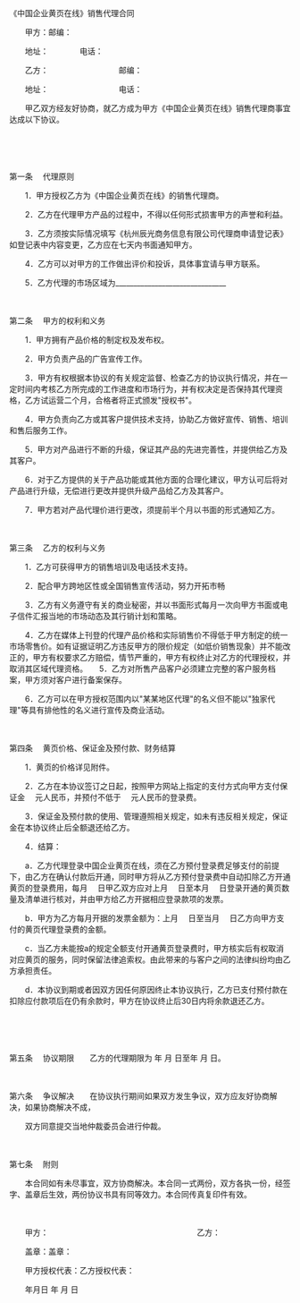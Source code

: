 



《中国企业黄页在线》销售代理合同



 

　　甲方：邮编：

　　地址：　　　　电话：

　　乙方：　　　　　　　　　邮编：

　　地址：　　　　　　　　　电话：　　

　　甲乙双方经友好协商，就乙方成为甲方《中国企业黄页在线》销售代理商事宜达成以下协议。

　　

　　

第一条
　代理原则

　　1．甲方授权乙方为《中国企业黄页在线》的销售代理商。

　　2．乙方在代理甲方产品的过程中，不得以任何形式损害甲方的声誉和利益。

　　3．乙方须按实际情况填写《杭州辰光商务信息有限公司代理商申请登记表》如登记表中内容变更，乙方应在七天内书面通知甲方。

　　4．乙方可以对甲方的工作做出评价和投诉，具体事宜请与甲方联系。

　　5．乙方代理的市场区域为_______________________________

　　

第二条
　甲方的权利和义务

　　1．甲方拥有产品价格的制定权及发布权。

　　2．甲方负责产品的广告宣传工作。

　　3．甲方有权根据本协议的有关规定监督、检查乙方的协议执行情况，并在一定时间内考核乙方所完成的工作进度和市场行为，并有权决定是否保持其代理资格，乙方试运营二个月，合格者将正式颁发"授权书"。

　　4．甲方负责向乙方或其客户提供技术支持，协助乙方做好宣传、销售、培训和售后服务工作。

　　5．甲方对产品进行不断的升级，保证其产品的先进完善性，并提供给乙方及其客户。

　　6．对于乙方提供的关于产品功能或其他方面的合理化建议，甲方认可后将对产品进行升级，无偿进行更改并提供升级产品给乙方及其客户。

　　7．甲方若对产品代理价进行更改，须提前半个月以书面的形式通知乙方。

　　

第三条
　乙方的权利与义务

　　1．乙方可获得甲方的销售培训及电话技术支持。

　　2．配合甲方跨地区性或全国销售宣传活动，努力开拓市畅

　　3．乙方有义务遵守有关的商业秘密，并以书面形式每月一次向甲方书面或电子信件汇报当地的市场动态及其行销计划和策略。

　　4．乙方在媒体上刊登的代理产品价格和实际销售价不得低于甲方制定的统一市场零售价。如有证据证明乙方违反甲方的限价规定（如低价销售现象）并不能改正的，甲方有权要求乙方赔偿，情节严重的，甲方有权终止对乙方的代理授权，并取消其区域代理资格。　　5．乙方对所售产品客户必须建立完整的客户服务档案，甲方须对客户进行备案保存。

　　6．乙方可以在甲方授权范围内以"某某地区代理"的名义但不能以"独家代理"等具有排他性的名义进行宣传及商业活动。

　　

第四条
　黄页价格、保证金及预付款、财务结算

　　1．黄页的价格详见附件。

　　2．乙方在本协议签订之日起，按照甲方网站上指定的支付方式向甲方支付保证金　 元人民币，并预付不低于　 元人民币的登录费。

　　3．保证金及预付款的使用、管理遵照相关规定，如未有违反相关规定，保证金在本协议终止后全额退还给乙方。

　　4．结算：

　　a．乙方代理登录中国企业黄页在线，须在乙方预付登录费足够支付的前提下，由乙方在确认付款后开通，同时甲方将从乙方预付登录费中自动扣除乙方开通黄页的登录费用，每月　 日甲乙双方应对上月　 日至本月　 日登录开通的黄页数量及清单进行核对，并由甲方给乙方开据相应登录款项的发票。

　　b．甲方为乙方每月开据的发票金额为：上月　 日至当月　 日乙方向甲方支付的黄页代理登录费的金额。

　　c．当乙方未能按a的规定全额支付开通黄页登录费时，甲方核实后有权取消对应黄页的服务，同时保留法律追索权。由此带来的与客户之间的法律纠纷均由乙方承担责任。

　　d．本协议到期或者因双方因任何原因终止本协议执行，乙方已支付预付款在扣除应付款项后在仍有余款时，甲方在协议终止后30日内将余款退还乙方。

　　

　　

第五条
　协议期限　　乙方的代理期限为 年 月 日至年 月 日。

　　

第六条
　争议解决　　在协议执行期间如果双方发生争议，双方应友好协商解决，如果协商解决不成，

　　双方同意提交当地仲裁委员会进行仲裁。

　　

第七条
　附则

　　本合同如有未尽事宜，双方协商解决。本合同一式两份，双方各执一份，经签字、盖章后生效，两份协议书具有同等效力。本合同传真复印件有效。

　　

　　甲方：　　　　　　　　　　　　　　　　　　　乙方：　　

　　盖章：盖章：　　

　　甲方授权代表：乙方授权代表：　　

　　年月日 年 月 日